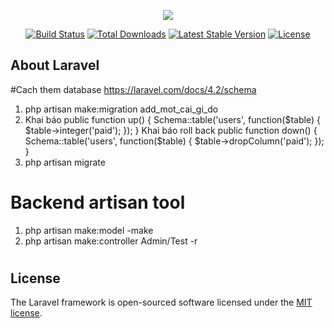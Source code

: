 <p align="center"><img src="https://laravel.com/assets/img/components/logo-laravel.svg"></p>

<p align="center">
<a href="https://travis-ci.org/laravel/framework"><img src="https://travis-ci.org/laravel/framework.svg" alt="Build Status"></a>
<a href="https://packagist.org/packages/laravel/framework"><img src="https://poser.pugx.org/laravel/framework/d/total.svg" alt="Total Downloads"></a>
<a href="https://packagist.org/packages/laravel/framework"><img src="https://poser.pugx.org/laravel/framework/v/stable.svg" alt="Latest Stable Version"></a>
<a href="https://packagist.org/packages/laravel/framework"><img src="https://poser.pugx.org/laravel/framework/license.svg" alt="License"></a>
</p>

## About Laravel
#Cach them database https://laravel.com/docs/4.2/schema

1. php artisan make:migration add_mot_cai_gi_do
2. Khai báo
public function up()
{
    Schema::table('users', function($table) {
        $table->integer('paid');
    });
}
Khai báo roll back
public function down()
{
    Schema::table('users', function($table) {
        $table->dropColumn('paid');
    });
}
3. php artisan migrate
# Backend artisan tool
1. php artisan make:model -make
2. php artisan make:controller Admin/Test -r
#
## License

The Laravel framework is open-sourced software licensed under the [MIT license](https://opensource.org/licenses/MIT).
